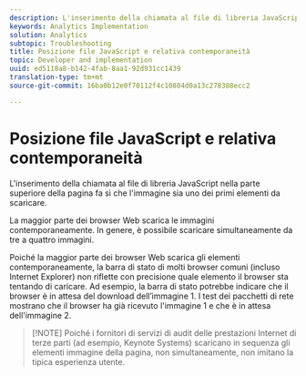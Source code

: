 ```yaml
---
description: L'inserimento della chiamata al file di libreria JavaScript nella parte superiore della pagina fa sì che l'immagine sia uno dei primi elementi da scaricare.
keywords: Analytics Implementation
solution: Analytics
subtopic: Troubleshooting
title: Posizione file JavaScript e relativa contemporaneità
topic: Developer and implementation
uuid: ed5118a8-b142-4fab-8aa1-92d931cc1439
translation-type: tm+mt
source-git-commit: 16ba0b12e0f70112f4c10804d0a13c278388ecc2

---
```



# Posizione file JavaScript e relativa contemporaneità

L'inserimento della chiamata al file di libreria JavaScript nella parte superiore della pagina fa sì che l'immagine sia uno dei primi elementi da scaricare.

La maggior parte dei browser Web scarica le immagini contemporaneamente. In genere, è possibile scaricare simultaneamente da tre a quattro immagini.

Poiché la maggior parte dei browser Web scarica gli elementi contemporaneamente, la barra di stato di molti browser comuni (incluso Internet Explorer) non riflette con precisione quale elemento il browser sta tentando di caricare. Ad esempio, la barra di stato potrebbe indicare che il browser è in attesa del download dell’immagine 1. I test dei pacchetti di rete mostrano che il browser ha già ricevuto l'immagine 1 e che è in attesa dell'immagine 2.

> [!NOTE] Poiché i fornitori di servizi di audit delle prestazioni Internet di terze parti (ad esempio, Keynote Systems) scaricano in sequenza gli elementi immagine della pagina, non simultaneamente, non imitano la tipica esperienza utente.

